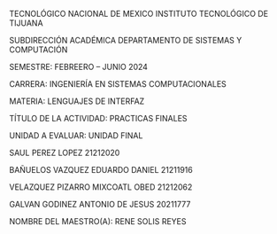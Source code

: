 TECNOLÓGICO NACIONAL DE MEXICO
INSTITUTO TECNOLÓGICO DE TIJUANA

SUBDIRECCIÓN ACADÉMICA
DEPARTAMENTO DE SISTEMAS Y COMPUTACIÓN

SEMESTRE:
FEBREERO – JUNIO  2024

CARRERA:
INGENIERÍA EN SISTEMAS COMPUTACIONALES

MATERIA:
LENGUAJES DE INTERFAZ 

TÍTULO DE LA ACTIVIDAD:
PRACTICAS FINALES

UNIDAD A EVALUAR:
UNIDAD FINAL

SAUL PEREZ LOPEZ 21212020

BAÑUELOS VAZQUEZ EDUARDO DANIEL 21211916

VELAZQUEZ PIZARRO MIXCOATL OBED 21212062

GALVAN GODINEZ ANTONIO DE JESUS 20211777


NOMBRE DEL MAESTRO(A):
RENE SOLIS REYES
